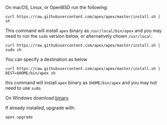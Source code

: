 
On macOS, Linux, or OpenBSD run the following:

```
curl https://raw.githubusercontent.com/apex/apex/master/install.sh | sh
```

This command will install `apex` binary as `/usr/local/bin/apex` and
you may need to run the `sudo` version below, or alternatively chown `/usr/local`:
```
curl https://raw.githubusercontent.com/apex/apex/master/install.sh | sudo sh
```

You can specify a destination as below

```
curl https://raw.githubusercontent.com/apex/apex/master/install.sh | DEST=$HOME/bin/apex sh
```

this command will install `apex` binary as `$HOME/bin/apex` and you may not need to use `sudo`.

On Windows download [binary](https://github.com/outline-insurance/apex/releases).

If already installed, upgrade with:

```
apex upgrade
```
